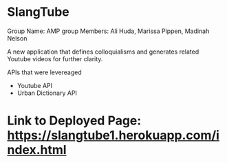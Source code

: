 # SlangTube

Group Name: AMP group
Members: Ali Huda, Marissa Pippen, Madinah Nelson

A new application that defines colloquialisms and generates related Youtube videos for further clarity.

APIs that were levereaged
* Youtube API
* Urban Dictionary API


# Link to Deployed Page: https://slangtube1.herokuapp.com/index.html
